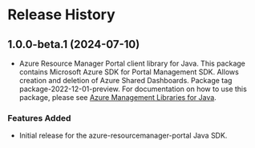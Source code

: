 # Release History

## 1.0.0-beta.1 (2024-07-10)

- Azure Resource Manager Portal client library for Java. This package contains Microsoft Azure SDK for Portal Management SDK. Allows creation and deletion of Azure Shared Dashboards. Package tag package-2022-12-01-preview. For documentation on how to use this package, please see [Azure Management Libraries for Java](https://aka.ms/azsdk/java/mgmt).
### Features Added

- Initial release for the azure-resourcemanager-portal Java SDK.
